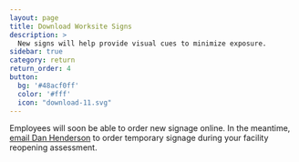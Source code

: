 ```yaml
---
layout: page
title: Download Worksite Signs
description: >
  New signs will help provide visual cues to minimize exposure.
sidebar: true
category: return
return_order: 4
button:
  bg: '#48acf0ff'
  color: '#fff'
  icon: "download-11.svg"
---
```


Employees will soon be able to order new signage online. In the meantime, <a href="mailto:DanHenderson@ucsc.edu?subject=Order for temporary signage">email Dan Henderson</a> to order temporary signage during your facility reopening assessment.
